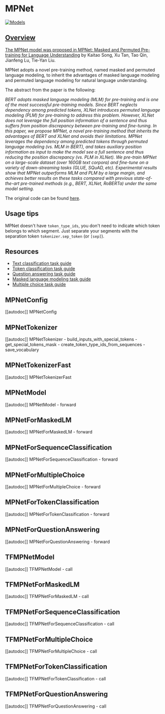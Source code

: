 <!--Copyright 2020 The HuggingFace Team. All rights reserved.

Licensed under the Apache License, Version 2.0 (the "License"); you may not use this file except in compliance with
the License. You may obtain a copy of the License at

http://www.apache.org/licenses/LICENSE-2.0

Unless required by applicable law or agreed to in writing, software distributed under the License is distributed on
an "AS IS" BASIS, WITHOUT WARRANTIES OR CONDITIONS OF ANY KIND, either express or implied. See the License for the
specific language governing permissions and limitations under the License.

⚠️ Note that this file is in Markdown but contain specific syntax for our doc-builder (similar to MDX) that may not be
rendered properly in your Markdown viewer.

-->

# MPNet

<div class="flex flex-wrap space-x-1">
<a href="https://huggingface.co/models?filter=mpnet">
<img alt="Models" src="https://img.shields.io/badge/All_model_pages-mpnet-blueviolet">
</div>

## Overview

The MPNet model was proposed in [MPNet: Masked and Permuted Pre-training for Language Understanding](https://arxiv.org/abs/2004.09297) by Kaitao Song, Xu Tan, Tao Qin, Jianfeng Lu, Tie-Yan Liu.

MPNet adopts a novel pre-training method, named masked and permuted language modeling, to inherit the advantages of
masked language modeling and permuted language modeling for natural language understanding.

The abstract from the paper is the following:

*BERT adopts masked language modeling (MLM) for pre-training and is one of the most successful pre-training models.
Since BERT neglects dependency among predicted tokens, XLNet introduces permuted language modeling (PLM) for
pre-training to address this problem. However, XLNet does not leverage the full position information of a sentence and
thus suffers from position discrepancy between pre-training and fine-tuning. In this paper, we propose MPNet, a novel
pre-training method that inherits the advantages of BERT and XLNet and avoids their limitations. MPNet leverages the
dependency among predicted tokens through permuted language modeling (vs. MLM in BERT), and takes auxiliary position
information as input to make the model see a full sentence and thus reducing the position discrepancy (vs. PLM in
XLNet). We pre-train MPNet on a large-scale dataset (over 160GB text corpora) and fine-tune on a variety of
down-streaming tasks (GLUE, SQuAD, etc). Experimental results show that MPNet outperforms MLM and PLM by a large
margin, and achieves better results on these tasks compared with previous state-of-the-art pre-trained methods (e.g.,
BERT, XLNet, RoBERTa) under the same model setting.*

The original code can be found [here](https://github.com/microsoft/MPNet).

## Usage tips

MPNet doesn't have `token_type_ids`, you don't need to indicate which token belongs to which segment. Just 
separate your segments with the separation token `tokenizer.sep_token` (or `[sep]`).

## Resources

- [Text classification task guide](../tasks/sequence_classification)
- [Token classification task guide](../tasks/token_classification)
- [Question answering task guide](../tasks/question_answering)
- [Masked language modeling task guide](../tasks/masked_language_modeling)
- [Multiple choice task guide](../tasks/multiple_choice)

## MPNetConfig

[[autodoc]] MPNetConfig

## MPNetTokenizer

[[autodoc]] MPNetTokenizer
    - build_inputs_with_special_tokens
    - get_special_tokens_mask
    - create_token_type_ids_from_sequences
    - save_vocabulary

## MPNetTokenizerFast

[[autodoc]] MPNetTokenizerFast

<frameworkcontent>
<pt>

## MPNetModel

[[autodoc]] MPNetModel
    - forward

## MPNetForMaskedLM

[[autodoc]] MPNetForMaskedLM
    - forward

## MPNetForSequenceClassification

[[autodoc]] MPNetForSequenceClassification
    - forward

## MPNetForMultipleChoice

[[autodoc]] MPNetForMultipleChoice
    - forward

## MPNetForTokenClassification

[[autodoc]] MPNetForTokenClassification
    - forward

## MPNetForQuestionAnswering

[[autodoc]] MPNetForQuestionAnswering
    - forward

</pt>
<tf>

## TFMPNetModel

[[autodoc]] TFMPNetModel
    - call

## TFMPNetForMaskedLM

[[autodoc]] TFMPNetForMaskedLM
    - call

## TFMPNetForSequenceClassification

[[autodoc]] TFMPNetForSequenceClassification
    - call

## TFMPNetForMultipleChoice

[[autodoc]] TFMPNetForMultipleChoice
    - call

## TFMPNetForTokenClassification

[[autodoc]] TFMPNetForTokenClassification
    - call

## TFMPNetForQuestionAnswering

[[autodoc]] TFMPNetForQuestionAnswering
    - call

</tf>
</frameworkcontent>
